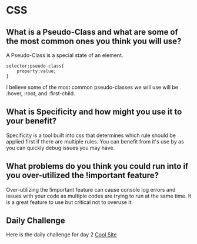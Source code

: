 # CSS

## What is a Pseudo-Class and what are some of the most common ones you think you will use?

A Pseudo-Class is a special state of an element. 
```
selector:pseudo-class{
    property:value;
}
```

I believe some of the most common pseudo-classes we will use will be :hover, :root, and :first-child.

## What is Specificity and how might you use it to your benefit?

Specificity is a tool built into css that determines which rule should be applied first if there are multiple rules. You can benefit from it's use by as you can quickly debug issues you may have. 

## What problems do you think you could run into if you over-utilized the !important feature?

Over-utilizing the !important feature can cause console log errors and issues with your code as multiple codes are trying to run at the same time. It is a great feature to use but critical not to overuse it. 

## Daily Challenge

Here is the daily challenge for day 2 [Cool Site](https://derekshain.github.io/resume/)